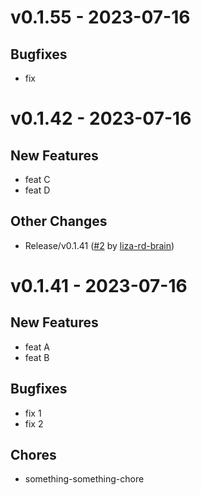 # v0.1.55 - 2023-07-16

## Bugfixes
- fix


# v0.1.42 - 2023-07-16

## New Features
- feat C
- feat D

## Other Changes
- Release/v0.1.41 ([#2](https://github.com/liza-rd-brain/unit-demo-cra/pull/2) by [liza-rd-brain](https://github.com/liza-rd-brain))


# v0.1.41 - 2023-07-16

## New Features
- feat A
- feat B

## Bugfixes
- fix 1
- fix 2

## Chores
- something-something-chore
